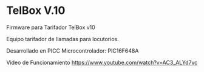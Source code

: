 # TelBox V.10
Firmware para Tarifador TelBox v10

Equipo tarifador de llamadas para locutorios.

Desarrollado en PICC
Microcontrolador: PIC16F648A

Video de Funcionamiento
https://www.youtube.com/watch?v=AC3_ALYd7vc

